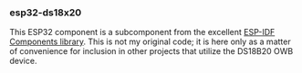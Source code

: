 ### esp32-ds18x20

This ESP32 component is a subcomponent from the excellent [ESP-IDF Components library](https://github.com/UncleRus/esp-idf-lib). This is not my original code; it is here only as a matter of convenience for inclusion in other projects that utilize the DS18B20 OWB device.
